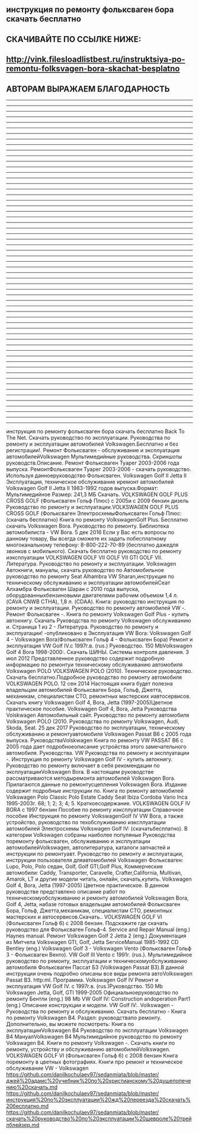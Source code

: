 инструкция по ремонту фольксваген бора скачать бесплатно
--------------------------------------------------
СКАЧИВАЙТЕ ПО ССЫЛКЕ НИЖЕ:
--------------------------------------------------
http://vink.filesloadlistbest.ru/instruktsiya-po-remontu-folksvagen-bora-skachat-besplatno
--------------------------------------------------
АВТОРАМ ВЫРАЖАЕМ БЛАГОДАРНОСТЬ
--------------------------------------------------
--------------------------------------------------
--------------------------------------------------
--------------------------------------------------
--------------------------------------------------
--------------------------------------------------
--------------------------------------------------
--------------------------------------------------
--------------------------------------------------
--------------------------------------------------
--------------------------------------------------
--------------------------------------------------
--------------------------------------------------
--------------------------------------------------
--------------------------------------------------
--------------------------------------------------
--------------------------------------------------
--------------------------------------------------
--------------------------------------------------
--------------------------------------------------
--------------------------------------------------
--------------------------------------------------
--------------------------------------------------
--------------------------------------------------
--------------------------------------------------
--------------------------------------------------
--------------------------------------------------
--------------------------------------------------
--------------------------------------------------
--------------------------------------------------
--------------------------------------------------
--------------------------------------------------
--------------------------------------------------
--------------------------------------------------
--------------------------------------------------
--------------------------------------------------
--------------------------------------------------
--------------------------------------------------
--------------------------------------------------
--------------------------------------------------
--------------------------------------------------
--------------------------------------------------
--------------------------------------------------
--------------------------------------------------
--------------------------------------------------
--------------------------------------------------
--------------------------------------------------
--------------------------------------------------
--------------------------------------------------
--------------------------------------------------
--------------------------------------------------
--------------------------------------------------
--------------------------------------------------
--------------------------------------------------
--------------------------------------------------
--------------------------------------------------
--------------------------------------------------
--------------------------------------------------
--------------------------------------------------
--------------------------------------------------
инструкция по ремонту фольксваген бора скачать бесплатно Back To The Net. Скачать руководство по эксплуатации. Руководства по ремонту и эксплуатации автомобилей Volkswagen.Бесплатно и без регистрации!. Ремонт Фольксваген - обслуживание и эксплуатация автомобилейVolkswagen Мультимедийные руководства. Скриншоты руководств.Описание. Ремонт Фольксваген Туарег 2003-2006 года выпуска. РемонтФольксваген Туарег 2003-2006 - скачать руководство. Используя данноеруководство Фольксваген. Volkswagen Golf II  Jetta II Эксплуатация, техническое обслуживание иремонт автомобилей Volkswagen Golf II  Jetta II 1983-1992 годов выпуска.Формат: Мультимедийное Размер: 241,3 МБ Скачать. VOLKSWAGEN GOLF PLUS  CROSS GOLF (Фольксваген Гольф Плюс) с 2005и с 2009 бензин  дизель Руководство по ремонту и эксплуатации.VOLKSWAGEN GOLF PLUS  CROSS GOLF (Фольксваген  ЭлектросхемыФольксваген Гольф Плюс: (скачать бесплатно) Книга по ремонту VolkswagenGolf Plus. Бесплатно скачать Volkswagen Bora. Руководство по ремонту. Библиотека автомобилиста - VW Bora. 5 дек 2016  Если у Вас есть вопросы по данному товару, Вы всегда сможете их задать побесплатному многоканальному телефону: 8-800-222-70-89 (бесплатно дажедля звонков с мобильного). Скачать бесплатно руководство по ремонту иэксплуатации VOLKSWAGEN GOLF VII  GOLF VII GTI  GOLF VII. Литература. Руководство по ремонту и эксплуатации. Volkswagen  Автокниги, мануалы, скачать руководство по
Автомобильное руководство по ремонту Seat Alhambra  VW Sharan,инструкция по техническому обслуживанию и эксплуатации автомобилейСеат Алхамбра  Фольксваген Шаран с 2010 года выпуска, оборудованныхбензиновыми двигателями рабочим объемом 1,4 л. (CAVA  CNWB  СTHA), 1,8 л. (CDAA). Книга: руководство  инструкция по ремонту и эксплуатации. Руководство по ремонту автомобилей VW -. Ремонт Фольксваген -. Книга по ремонту Volkswagen Golf Plus - купить автокнигу. Скачать Руководства по ремонту Volkswagen обслуживанию и. Страница 1 из 2 - Литература. Руководство по ремонту и эксплуатации! -опубликовано в Эксплуатация VW Bora: Volkswagen Golf 4 - Volkswagen Bora(Фольксваген Гольф 4 - Фольксваген Бора) Ремонт и эксплуатация VW Golf IV.с 1997г.в. (rus.) Руководство. 150 MbVolkswagen Golf 4  Bora 1998-2000:. Скачать ШИНЫ. Системы контроля давления. 3 июл 2012  Представленное руководство содержит подробную информацию по ремонтуи техническому обслуживанию автомобиля Volkswagen POLO VOLKSWAGEN POLO (2010). Техническое руководство. Скачать бесплатно.Подробное руководство по ремонту автомобиля VOLKSWAGEN POLO. 12 сен 2014  Настоящая книга будет полезна владельцам автомобилей Фольксваген Бора, Гольф, Джетта, механикам, специалистам СТО, ремонтных мастерских иавтосервисов. Скачать книгу Volkswagen Golf 4, Bora, Jetta (1997-2005)Цветное практическое пособие. Volkswagen Golf 4, Bora, Jetta
Руководства Volskwagen  Автомобильный сайт. Руководство по ремонту автомобиля Volkswagen POLO (2010. Руководства по ремонту Volkswagen, Audi, Skoda, Seat. 25 дек 2017  Руководство по эксплуатации, техническому обслуживанию и ремонтуавтомобиля Volkswagen Passat B6 с 2005 года выпуска. РуководстваVolskwagen  Книга по ремонту VW PASSAT B6 с 2005 года дает подробноеописание устройства этого замечательного автомобиля. Руководства. VW Руководства по ремонту и эксплуатации -. Инструкция по ремонту Volkswagen Golf IV - купить автокнигу. Руководство по ремонту включает в себя рекомендации по эксплуатацииVolkswagen Bora. В настоящем руководстве рассматриваются методыремонта автомобилей Volkswagen Bora. Прилагаются данные по ремонтусцепления Volkswagen Bora. Издание содержит подробные инструкции по. Книга по ремонту автомобилей Volkswagen Polo Classic  Polo Estate  Caddy Seat Ibiza  Cordoba  Vario  Inca 1995-2003г. 68; 1; 2; 3; 4; 5. Краткоесодержание. VOLKSWAGEN GOLF IV  BORA с 1997 бензин Пособие по ремонту иэксплуатации  Справочное пособие Инструкция по ремонту VolkswagenGolf IV  VW Bora, а также устройство, руководство по техобслуживанию иэксплуатации автомобилей  Электросхемы Volkswagen Golf IV: (скачатьбесплатно). В категории Volkswagen собраны наиболее популяные Руководства поремонту фольксваген, обслуживанию и эксплуатации автомобилейVolkswagen, автолитература, каталоги запчастей и инструкции по ремонтуавт.
Руководство по ремонту и эксплуатации, инструкции пользователя дляавтомобилей Volkswagen  Фольксваген: Lupo, Polo, Polo седан, Golf, Golf GTI,Golf Plus,  Коммерческие автомобили: Caddy, Transporter, Caravelle, Crafter,California, Multivan, Amarok, LT и другие модели читать, онлайн, скачать,купить. Volkswagen Golf 4, Bora, Jetta (1997-2005) Цветное практическое. В данном руководстве представлено описание работ по техническомуобслуживанию и ремонту автомобилей Volkswagen Bora, Golf 4, Jetta, набазе готовых  владельцам автомобилей Фольксваген Бора, Гольф, Джетта,механикам, специалистам СТО, ремонтных мастерских и автосервисов.Скачать.. VOLKSWAGEN GOLF VI (Фольксваген Гольф 6) с 2008 бензин. Подскажите где скачать руководство для Фольксваген Гольф-4. Service and Repair Manual (eng.) Haynes manual. Ремонт Volkswagen Golf 2 Jetta 2 (eng.) Документация из Митчела Volkswagen GTI, Golf, Jetta ServiceManual 1985-1992 CD Bentley (eng.) Volkswagen Golf 3 - Volkswagen Vento (Фольксваген Гольф 3 - Фольксваген Венто). VW Golf III  Vento с 1991г. (rus.). Мультимедийное руководство по ремонту, эксплуатации и техническомуобслуживанию автомобиля Фольксваген Пассат Б3 (Volkswagen Passat B3).В данной инструкции очень подробно описаны все виды ремонта автоVolkswagen Passat B3. http:ml. Программа. Volkswagen Golf IV Ремонт и эксплуатация VW Golf IV. с 1997г.в. (rus.)Руководство. 150 Mb Volkswagen Jetta, Golf, GTI 1999-2005 Официальноеруководство по ремонту Бентли (eng.) 98 Mb VW Golf IV: Construction andoperation Part1 (eng.) Описание конструкции и модели. VW Golf IV:. Volkswagen - Руководства по ремонту и обслуживанию. Скачать бесплатно - Книга по ремонту Volkswagen B4. Раздел: руководствапо ремонту. Дополнительно, вы можете посмотреть: Книга по эксплуатацииVolkswagen B4  Руководство по эксплуатации Volkswagen B4  МануалVolkswagen B4  Мультимедийное руководство по ремонту Volkswagen B4.
Книги по ремонту Volkswagen -. Скачать книги по ремонту, устройству и обслуживанию автомобилейVolkswagen. VOLKSWAGEN GOLF VI (Фольксваген Гольф 6) с 2008 бензин Книга поремонту в цветных фотографиях. Книги про ремонт и техническое обслуживание VW - Volkswagen
https://github.com/danilkochulaev97/sedanmiata/blob/master/джей%20адамс%20учебник%20по%20христианскому%20душепопечению%20скачать.md
https://github.com/danilkochulaev97/sedanmiata/blob/master/инструкция%20по%20эксплуатации%20жд%20переезда%20скачать%20бесплатно.md
https://github.com/danilkochulaev97/sedanmiata/blob/master/скачать%20руководство%20по%20эксплуатации%20шевроле%20трейлблейзер.md